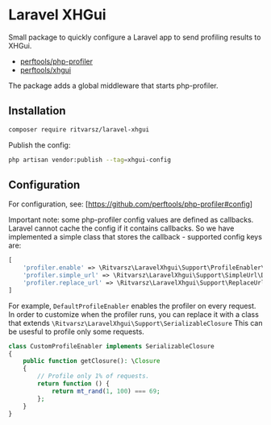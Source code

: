 # Laravel XHGui

Small package to quickly configure a Laravel app to send profiling results to XHGui.
- [perftools/php-profiler](https://github.com/perftools/php-profiler)
- [perftools/xhgui](https://github.com/perftools/xhgui)

The package adds a global middleware that starts php-profiler.

## Installation
```bash
composer require ritvarsz/laravel-xhgui
```

Publish the config:
```bash
php artisan vendor:publish --tag=xhgui-config
```

## Configuration

For configuration, see: [https://github.com/perftools/php-profiler#config]

Important note: some php-profiler config values are defined as callbacks. Laravel cannot cache the config if it contains callbacks.
So we have implemented a simple class that stores the callback - supported config keys are:
```php
[
    'profiler.enable' => \Ritvarsz\LaravelXhgui\Support\ProfileEnabler\DefaultProfileEnabler::class,
    'profiler.simple_url' => \Ritvarsz\LaravelXhgui\Support\SimpleUrl\DefaultSimpleUrl::class,
    'profiler.replace_url' => \Ritvarsz\LaravelXhgui\Support\ReplaceUrl\DefaultReplaceUrl::class,
]
```

For example, `DefaultProfileEnabler` enables the profiler on every request.
In order to customize when the profiler runs, you can replace it with a class that extends `\Ritvarsz\LaravelXhgui\Support\SerializableClosure`
This can be usesful to profile only some requests.

```php
class CustomProfileEnabler implements SerializableClosure
{
    public function getClosure(): \Closure
    {
        // Profile only 1% of requests.
        return function () {
            return mt_rand(1, 100) === 69;
        };
    }
}
```
